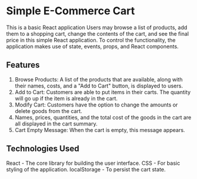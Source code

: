 # Simple E-Commerce Cart
This is a basic React application Users may browse a list of products, add them to a shopping cart, change the contents of the cart, and see the final price in this simple React application. To control the functionality, the application makes use of state, events, props, and React components.
## Features
1. Browse Products: A list of the products that are available, along with their names, costs, and a "Add to Cart" button, is displayed to users.
2. Add to Cart: Customers are able to put items in their carts. The quantity will go up if the item is already in the cart.
3. Modify Cart: Customers have the option to change the amounts or delete goods from the cart.
4. Names, prices, quantities, and the total cost of the goods in the cart are all displayed in the cart summary.
5. Cart Empty Message: When the cart is empty, this message appears.

## Technologies Used
React - The core library for building the user interface.
CSS - For basic styling of the application.
localStorage - To persist the cart state.